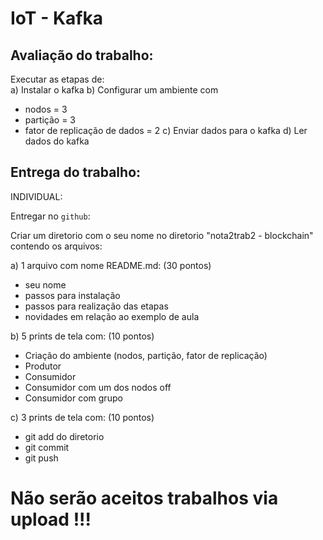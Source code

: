 
# IoT - Kafka

## Avaliação do trabalho: 

 
Executar as etapas de:  
a) Instalar o kafka
b) Configurar um  ambiente com 
- nodos = 3
- partição = 3 
- fator de replicação de dados = 2
c) Enviar dados para o kafka
d) Ler dados do kafka



## Entrega do trabalho:

INDIVIDUAL:   

Entregar no `github`:

Criar um diretorio com o seu nome no diretorio "nota2trab2 - blockchain" contendo os arquivos:  

a) 1 arquivo com nome README.md:    (30 pontos)
- seu nome   
- passos para instalação  
- passos para realização das etapas  
- novidades em relação ao exemplo de aula


b) 5 prints de tela com:       (10 pontos)
- Criação do ambiente (nodos, partição, fator de replicação)
- Produtor
- Consumidor  
- Consumidor com um dos nodos off  
- Consumidor com grupo 


c) 3 prints de tela com:     (10 pontos)   
- git add do diretorio
- git commit  
- git push   


# Não serão aceitos trabalhos via upload !!!